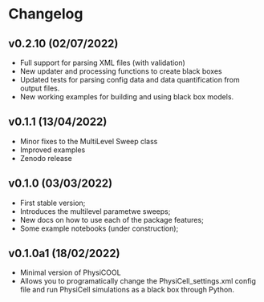 # Changelog

## v0.2.10 (02/07/2022)

- Full support for parsing XML files (with validation)
- New updater and processing functions to create black boxes
- Updated tests for parsing config data and data quantification from output files.
- New working examples for building and using black box models.

## v0.1.1 (13/04/2022)

- Minor fixes to the MultiLevel Sweep class
- Improved examples
- Zenodo release

<!--next-version-placeholder-->
## v0.1.0 (03/03/2022)

- First stable version;
- Introduces the multilevel parametwe sweeps;
- New docs on how to use each of the package features;
- Some example notebooks (under construction);

## v0.1.0a1 (18/02/2022)

- Minimal version of PhysiCOOL
- Allows you to programatically change the PhysiCell_settings.xml config file and run PhysiCell simulations as a black box through Python.

